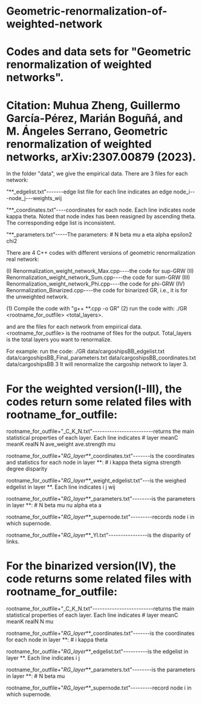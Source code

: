 # Geometric-renormalization-of-weighted-network
# Codes and data sets for "Geometric renormalization of weighted networks".
# Citation: Muhua Zheng, Guillermo García-Pérez, Marián Boguñá, and M. Ángeles Serrano, Geometric renormalization of weighted networks, arXiv:2307.00879 (2023).


In the folder "data", we give the empirical data. There are 3 files for each network:

"**_edgelist.txt"-------edge list file for each line indicates an edge node_i---node_j---weights_wij

"**_coordinates.txt"----coordinates for each node. Each line indicates node kappa theta. Noted that node index has been reasigned by ascending theta. The corresponding edge list is inconsistent.  

"**_parameters.txt"-----The parameters:  # N	beta	mu		a		eta		alpha		epsilon2		chi2            

There are 4 C++ codes with different versions of geometric renormalization real network:

(I) 	Renormalization_weight_network_Max.cpp----the code for sup-GRW 
(II)	Renormalization_weight_network_Sum.cpp----the code for sum-GRW 
(III)	Renormalization_weight_network_Phi.cpp----the code for phi-GRW 
(IV)	Renormalization_Binarized.cpp----the code for binarized GR, i.e., it is for the unweighted network. 

(1) Compile the code with "g++ **.cpp -o GR"
(2) run the code with: ./GR <edgelist> <parameters> <coordinates> <rootname_for_outfile> <total_layers>. 
	
 <edgelist> <parameters> and <coordinates> are the files for each network from empirical data. <rootname_for_outfile> is the rootname of files for the output. Total_layers is the total layers you want to renormalize. 
 
For example: run the code: ./GR data/cargoshipsBB_edgelist.txt data/cargoshipsBB_Final_parameters.txt data/cargoshipsBB_coordinates.txt data/cargoshipsBB 3
It will renormalize the cargoship network to layer 3.

# For the weighted version(I-III), the codes return some related files with rootname_for_outfile:

rootname_for_outfile+"_C_K_N.txt"-------------------------returns the main statistical properties of each layer. Each line indicates # layer  meanC  meanK  realN  N  ave_weight  ave.strength  mu  
	
rootname_for_outfile+"_RG_layer_**_coordinates.txt"-------is the coordinates and statistics for each node in layer **: # i    kappa    theta    sigma    strength    degree    disparity 
		
rootname_for_outfile+"_RG_layer_**_weight_edgelist.txt"---is the weighed edgelist in layer **. Each line indicates i j wij
		
rootname_for_outfile+"_RG_layer_**_parameters.txt"--------is the parameters in layer **: # N    beta    mu    nu    alpha    eta    a    
		
rootname_for_outfile+"_RG_layer_**_supernode.txt"---------records node i in which supernode.
		
rootname_for_outfile+"_RG_layer_**_Yl.txt"----------------is the disparity of links.
		
# For the binarized version(IV), the code returns some related files with rootname_for_outfile:	

rootname_for_outfile+"_C_K_N.txt"-------------------------returns the main statistical properties of each layer. Each line indicates # layer  meanC  meanK  realN  N  mu  

rootname_for_outfile+"_RG_layer_**_coordinates.txt"-------is the coordinates for each node in layer **: # i    kappa    theta
  
rootname_for_outfile+"_RG_layer_**_edgelist.txt"----------is the edgelist in layer **. Each line indicates i j
  
rootname_for_outfile+"_RG_layer_**_parameters.txt"--------is the parameters in layer **: # N    beta    mu   
  
rootname_for_outfile+"_RG_layer_**_supernode.txt"---------record node i in which supernode.


